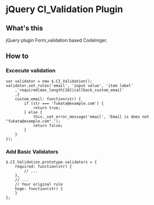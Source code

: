 # jQuery CI_Validation Plugin
## What's this
jQuery plugin Form_validation based CodeIniger.

## How to
### Excecute validation
	var validator = new $.CI_Validation();
	validator.set_rules('email', 'input value', 'item label'
		,'required|max_length[10]|callback_custom_email'
		,{
		custom_email: function(str) {
			if (str === 'fukata@example.com') {
				return true;
			} else {
				this._set_error_message('email', 'Email is does not "fukata@example.com".');
				return false;
			}
		}
	});

### Add Basic Validators
	$.CI_Validation.prototype.validators = {
		required: function(str) {
			// ...
		},
		// ...
		// Your original rule
		hoge: function(str) {
		}
	};
